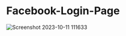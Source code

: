 # Facebook-Login-Page
![Screenshot 2023-10-11 111633](https://github.com/YugantSahurkar/Facebook-Login-Page/assets/107313676/69b5e50c-4c65-4dae-aef2-84e49f6d6f44)
